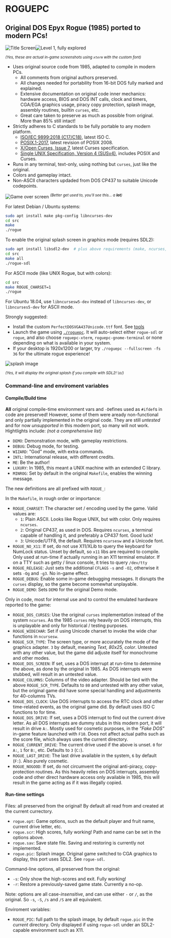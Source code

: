 ROGUEPC
===============================================================================

## Original DOS Epyx Rogue (1985) ported to modern PCs!

![Title Screen](screenshots/title.png)![Level 1, fully explored](screenshots/level1.png)

<sup>*(Yes, these are actual in-game screenshots using `xterm` with the custom font)*</sup>

- Uses original source code from 1985, adapted to compile in modern PCs.
    - All comments from original authors preserved.
    - All changes needed for portability from 16-bit DOS fully marked and explained.
    - Extensive documentation on original code inner mechanics:
      hardware access, BIOS and DOS INT calls, clock and timers, CGA/EGA graphics usage,
      piracy copy protection, splash image, assembly routines, builtin `curses`, etc.
    - Great care taken to preserve as much as possible from original. More than 85% still intact!
- Strictly adheres to C standards to be fully portable to any modern platform.
    - [ISO/IEC 9899:2018 (C17/C18)](https://en.wikipedia.org/wiki/C17_%28C_standard_revision%29), latest ISO C.
    - [POSIX.1-2017](https://pubs.opengroup.org/onlinepubs/9699919799/), latest revision of POSIX 2008.
    - [X/Open Curses, Issue 7](https://publications.opengroup.org/c094), latest Curses specification.
    - [Single UNIX Specification, Version 4 (SUSv4)](https://unix.org/version4/), includes POSIX and Curses.
- Runs in any terminal, text-only, using nothing but `curses`, just like the original.
- Colors and gameplay intact.
- Non-ASCII characters updaded from DOS CP437 to suitable Unicode codepoints.

![Game over screen](screenshots/rip.png)
<sup>*(Better get used to, you'll see this... a **lot**)*</sup>

For latest Debian / Ubuntu systems:
```sh
sudo apt install make pkg-config libncurses-dev
cd src
make
./rogue
```

To enable the original splash screen in graphics mode (requires SDL2):
```sh
sudo apt install libsdl2-dev  # plus above requirements (make, ncurses, etc)
cd src
make all
./rogue-sdl
```

For ASCII mode (like UNIX Rogue, but with colors):
```sh
cd src
make ROGUE_CHARSET=1
./rogue
```

For Ubuntu 18.04, use `libncursesw5-dev` instead of `libncurses-dev`, or
`libncurses5-dev` for ASCII mode.


Strongly suggested:

- Install the custom `PerfectDOSVGA437Unicode.ttf` font. See [tools](tools/)
- Launch the game using [`./roguepc`](roguepc).
  It will auto-select either `rogue-sdl` or `rogue`, and also choose
  `roguepc-xterm`, `roguepc-gnome-terminal` or none depending on what is
  available in your system.
- If your desktop is 1920x1200 or larger, try `./roguepc --fullscreen -fs 36`
  for the ultimate rogue experience!

![splash image](rogue.png)

<sup>*(Yes, it will display the original splash if you compile with SDL2! \o/)*</sup>


### Command-line and enviroment variables

#### Compile/Build time

**All** original compile-time environment vars and `-D`efines used as `#ifdef`s in code are preserved!
However, some of them were aready non-functional and only partially implemented in the original code.
They are still _untested_ and for now _unsupported_ in this modern port, so many will not work.
Hightlights include: _(not a comprehensive list)_
- `DEMO`: Demonstration mode, with gameplay restrictions.
- `DEBUG`: Debug mode, for testing.
- `WIZARD`: "God" mode, with extra commands.
- `INTL`: International release, with different credits.
- `ME`: Be the author!
- `LUXURY`: In 1985, this meant a UNIX machine with an extended C library.
- `MINROG`: Set by default in the original `Makefile`, enables the winning message.

The new definitions are all prefixed with `ROGUE_`:

In the `Makefile`, in rough order or importance:
- `ROGUE_CHARSET`: The character set / encoding used by the game. Valid values are:
    - `1`: Plain ASCII. Looks like Rogue UNIX, but with color. Only requires `ncurses`.
    - `2`: Original CP437, as used in DOS. Requires `ncurses`, a terminal capable of handling it,
        and preferably a CP437 font. Good luck!
    - `3`: Unicode/UTF8, the default. Requires `ncursesw` and a Unicode font.
- `ROGUE_NO_X11`: If set, do not use X11/XLib to query the keyboard for NumLock status.
    Unset by default, so `x11` libs are required to compile.
    Only used at run-time if actually running in an X11 terminal emulator.
    If on a TTY such as getty / linux console, it tries to query `/dev/tty`
- `ROGUE_RELEASE`: Just sets the additional `CFLAGS` `-s` and `-O2`,
    otherwise it sets `-Og` and `-g3`. No in-game effect.
- `ROGUE_DEBUG`: Enable some in-game debugging messages.
    It disrupts the `curses` display, so the game become somewhat unplayable.
- `ROGUE_DEMO`: Sets `DEMO` for the original Demo mode.

Only in code, most for internal use and to control the emulated hardware reported to the game:
- `ROGUE_DOS_CURSES`: Use the original `curses` implementation instead of the system `ncurses`.
    As the 1985 `curses` rely heavily on DOS interrupts, this is unplayable and only for historical / testing purposes.
- `ROGUE_WIDECHAR`: Set if using Unicode charset to invoke the wide char functions in `ncursesw`.
- `ROGUE_SCR_TYPE`: The screen type, or more accurately the mode of the graphics adapter.
    `3` by default, meaning _Text, 80x25, color_. Untested with any other value, but the game
    did adjuste itself for monochrome and other modes.
- `ROGUE_DOS_SCREEN`: If set, uses a DOS interrupt at run-time to determine the above,
    as done by the original in 1985. As DOS interrupts were stubbed, will result in an untested value.
- `ROGUE_COLUMNS`: Columns of the video adapter. Should be tied with the above `ROGUE_SCR_TYPE`.
    Defaults to `80` and untested with any other value, but the original game did have some
    special handling and adjustments for 40-columns TVs.
- `ROGUE_DOS_CLOCK`: Use DOS interrupts to access the RTC clock and other time-related events,
    as the original game did. By default uses ISO C functions to for time.
- `ROGUE_DOS_DRIVE`: If set, uses a DOS interrupt to find out the current drive letter.
    As all DOS interrupts are dummy stubs in this modern port, it will result in drive `A:`.
    Mostly used for cosmetic purposes, in the _"Fake DOS"_ in-game feature launched with `F10`.
    Does not affect actual paths such as the score file, which always uses the current directory.
- `ROGUE_CURRENT_DRIVE`: The current drive used if the above is unset.
    `0` for `A:`, `1` for `B:`, etc. Defaults to `3` (`C:`).
- `ROGUE_LAST_DRIVE`: The last drive available in the system, `6` by default (`F:`).
    Also purely cosmetic.
- `ROGUE_NOGOOD`: If set, do not circumvent the original anti-piracy, copy-protection routines.
    As this heavily relies on DOS interrupts, assembly code and other direct hardware access
    only available in 1985, this will result in the game acting as if it was illegally copied.

#### Run-time settings

Files: all preserved from the original! By default all read from and created at the current currectory.
- `rogue.opt`: Game options, such as the default player and fruit name, current drive letter, etc.
- `rogue.scr`: High scores, fully working! Path and name can be set in the options above.
- `rogue.sav`: Save state file. Saving and restoring is currently not implemented.
- `rogue.pic`: Splash image. Original game switched to CGA graphics to display,
               this port uses SDL2. See `rogue-sdl`.

Command-line options, all preserved from the original:
- `-s`: Only show the high-scores and exit. Fully working!
- `-r`: Restore a previously-saved game state. Currently a no-op.

Note: options are all case-_insensitive_, and can use either `-` or `/`, as the original.
So `-s`, `-S`, `/s` and `/S` are all equivalent.


Enviroment variables:
- `ROGUE_PIC`: full path to the splash image, by default `rogue.pic` in the _current_ directory.
     Only displayed if using `rogue-sdl` under an SDL2-capable environment such as X11.
